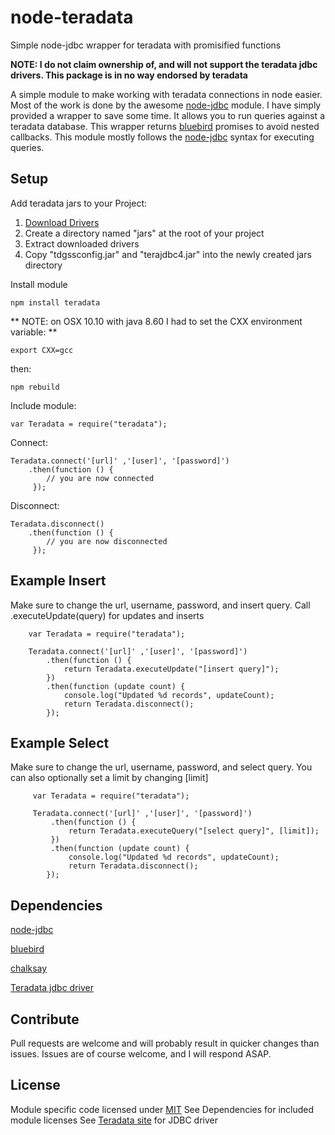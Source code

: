 # node-teradata
Simple node-jdbc wrapper for teradata with promisified functions

**NOTE: I do not claim ownership of, and will not support the teradata jdbc drivers. This package is in no way endorsed by teradata**

A simple module to make working with teradata connections in node easier. Most of the work is done by the awesome [node-jdbc](https://www.npmjs.com/package/jdbc) module. I have simply provided a wrapper to save some time. It allows you to run queries against a teradata database. This wrapper returns [bluebird](https://www.npmjs.com/package/bluebird) promises to avoid nested callbacks. This module mostly follows the [node-jdbc](https://www.npmjs.com/package/jdbc) syntax for executing queries.

## Setup 
Add  teradata jars to your Project:
1. [Download Drivers](http://downloads.teradata.com/download/connectivity/jdbc-driver)
2. Create a directory named "jars" at the root of your project
3. Extract downloaded drivers
4. Copy "tdgssconfig.jar" and "terajdbc4.jar" into the newly created jars directory


Install module
```
npm install teradata
```

** NOTE: on OSX 10.10 with java 8.60 I had to set the CXX environment variable: **

```
export CXX=gcc
```

then:
```
npm rebuild
```

Include module:
```
var Teradata = require("teradata");
```

Connect:
```
Teradata.connect('[url]' ,'[user]', '[password]')
    .then(function () {    
        // you are now connected
     });
```

Disconnect:
```
Teradata.disconnect()
    .then(function () {    
        // you are now disconnected
     });
```

## Example Insert
Make sure to change the url, username, password, and insert query. Call .executeUpdate(query) for updates and inserts

```    
    var Teradata = require("teradata");
        
    Teradata.connect('[url]' ,'[user]', '[password]')
        .then(function () {       
            return Teradata.executeUpdate("[insert query]");
        })
        .then(function (update count) {
            console.log("Updated %d records", updateCount);
            return Teradata.disconnect();
        });        
```
## Example Select
Make sure to change the url, username, password, and select query. You can also optionally set a limit by changing [limit]
```
     var Teradata = require("teradata");
         
     Teradata.connect('[url]' ,'[user]', '[password]')
         .then(function () {       
             return Teradata.executeQuery("[select query]", [limit]);
         })
         .then(function (update count) {
             console.log("Updated %d records", updateCount);
             return Teradata.disconnect();
        });  
```

## Dependencies
[node-jdbc](https://www.npmjs.com/package/jdbc)

[bluebird](https://www.npmjs.com/package/bluebird)

[chalksay](https://www.npmjs.com/package/chalksay)

[Teradata jdbc driver](http://downloads.teradata.com/download/connectivity/jdbc-driver)

## Contribute
Pull requests are welcome and will probably result in quicker changes than issues. Issues are of course welcome, and I will respond ASAP.

## License
Module specific code licensed under [MIT](https://github.com/gantrim/node-teradata/blob/development/LICENSE)
See Dependencies for included module licenses
See [Teradata site](http://downloads.teradata.com/download/connectivity/jdbc-driver) for JDBC driver
